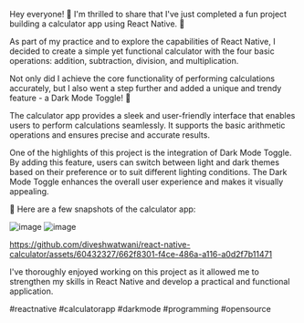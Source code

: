 Hey everyone! 👋 I'm thrilled to share that I've just completed a fun project building a calculator app using React Native. 🎉

As part of my practice and to explore the capabilities of React Native, I decided to create a simple yet functional calculator with the four basic operations: addition, subtraction, division, and multiplication.

Not only did I achieve the core functionality of performing calculations accurately, but I also went a step further and added a unique and trendy feature - a Dark Mode Toggle! 🌙

The calculator app provides a sleek and user-friendly interface that enables users to perform calculations seamlessly. It supports the basic arithmetic operations and ensures precise and accurate results.

One of the highlights of this project is the integration of Dark Mode Toggle. By adding this feature, users can switch between light and dark themes based on their preference or to suit different lighting conditions. The Dark Mode Toggle enhances the overall user experience and makes it visually appealing.

📸 Here are a few snapshots of the calculator app:


![image](https://github.com/diveshwatwani/react-native-calculator/assets/60432327/e6af5365-6930-47d4-b977-ee963e0f4350)
![image](https://github.com/diveshwatwani/react-native-calculator/assets/60432327/d58f1719-1081-4e7d-a59a-b8136ac17bfa)



https://github.com/diveshwatwani/react-native-calculator/assets/60432327/662f8301-f4ce-486a-a116-a0d2f7b11471



I've thoroughly enjoyed working on this project as it allowed me to strengthen my skills in React Native and develop a practical and functional application.

#reactnative #calculatorapp #darkmode #programming #opensource
